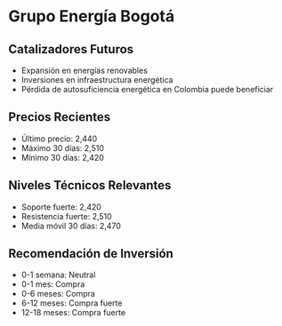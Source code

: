 # Grupo Energía Bogotá

## Catalizadores Futuros

- Expansión en energías renovables
- Inversiones en infraestructura energética
- Pérdida de autosuficiencia energética en Colombia puede beneficiar

## Precios Recientes

- Último precio: 2,440
- Máximo 30 días: 2,510
- Mínimo 30 días: 2,420

## Niveles Técnicos Relevantes

- Soporte fuerte: 2,420
- Resistencia fuerte: 2,510
- Media móvil 30 días: 2,470

## Recomendación de Inversión

- 0-1 semana: Neutral
- 0-1 mes: Compra
- 0-6 meses: Compra
- 6-12 meses: Compra fuerte
- 12-18 meses: Compra fuerte
